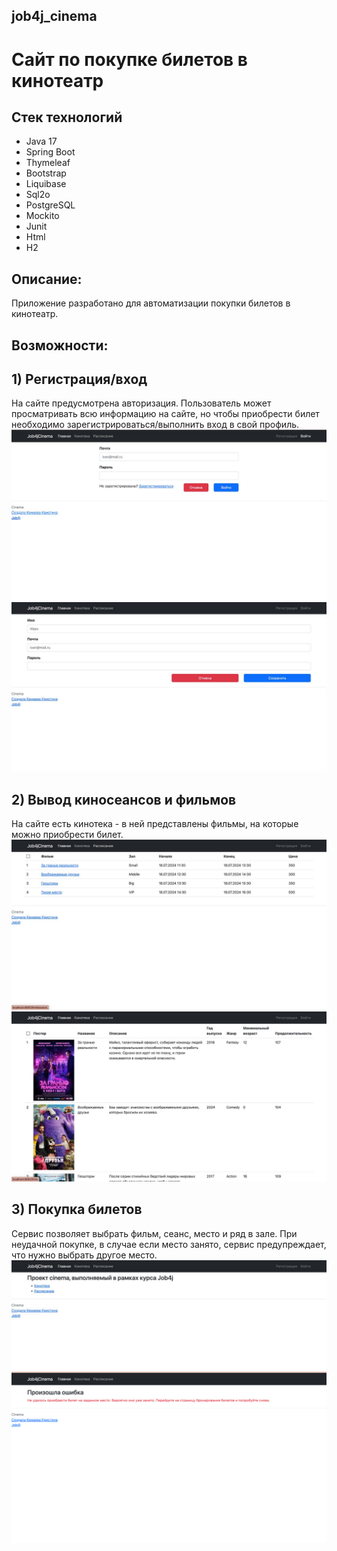 ## job4j_cinema 
# Сайт по покупке билетов в кинотеатр
## Стек технологий
- Java 17
- Spring Boot
- Thymeleaf
- Bootstrap
- Liquibase
- Sql2o
- PostgreSQL
- Mockito
- Junit 
- Html
- H2
## Описание: 
Приложение разработано для автоматизации покупки билетов в кинотеатр.
## Возможности:
## 1) Регистрация/вход
На сайте предусмотрена авторизация. Пользователь может просматривать всю информацию на сайте, но чтобы приобрести билет необходимо зарегистрироваться/выполнить вход в свой профиль.
![image](file/telegram-cloud-photo-size-2-5388757705671436875-y.jpg)
![image](file/telegram-cloud-photo-size-2-5388757705671436876-y.jpg)

## 2) Вывод киносеансов и фильмов
На сайте есть кинотека - в ней представлены фильмы, на которые можно приобрести билет.
![image](file/telegram-cloud-photo-size-2-5388757705671436873-y.jpg)
![image](file/telegram-cloud-photo-size-2-5388757705671436872-y.jpg)
## 3) Покупка билетов
Сервис позволяет выбрать фильм, сеанс, место и ряд в зале.
При неудачной покупке, в случае если место занято, сервис предупреждает, что нужно выбрать другое место.
![image](file/telegram-cloud-photo-size-2-5388757705671436871-y.jpg)
![image](file/img.png)

